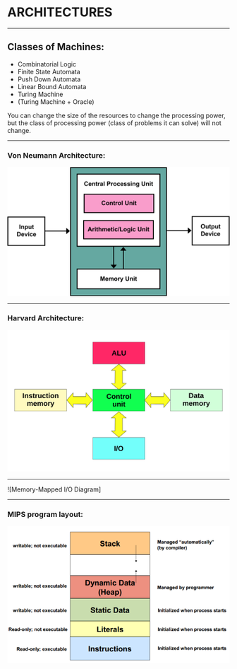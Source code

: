 # ARCHITECTURES


--------------------------------------
## Classes of Machines:
  * Combinatorial Logic
  * Finite State Automata
  * Push Down Automata
  * Linear Bound Automata
  * Turing Machine
  * (Turing Machine + Oracle)

You can change the size of the resources to change the processing power, but
the class of processing power (class of problems it can solve) will not change.

--------------------------------------

### Von Neumann Architecture:
![Von Neumann Architecture Diagram](Von_Neumann_Architecture.svg)

---

### Harvard Architecture:
![Harvard Architecture Diagram](Harvard%20computer%20architecture.svg)

---

![Memory-Mapped I/O Diagram]

---

### MIPS program layout:
![MIPS Program Layout](memory_diagram.png)


